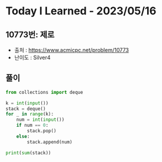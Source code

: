 # Today I Learned - 2023/05/16

## 10773번: 제로
- 출처 : https://www.acmicpc.net/problem/10773
- 난이도 : Silver4

## 풀이
```python
from collections import deque

k = int(input())
stack = deque()
for _ in range(k):
    num = int(input())
    if num == 0:
        stack.pop()
    else:
        stack.append(num)

print(sum(stack))
```
